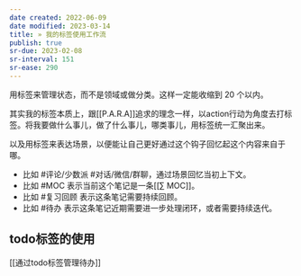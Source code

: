```yaml
---
date created: 2022-06-09
date modified: 2023-03-14
title: » 我的标签使用工作流
publish: true
sr-due: 2023-02-08
sr-interval: 151
sr-ease: 290
---
```


用标签来管理状态，而不是领域或做分类。这样一定能收缩到 20 个以内。

其实我的标签本质上，跟[[P.A.R.A]]追求的理念一样，以action行动为角度去打标签。将我要做什么事儿，做了什么事儿，哪类事儿，用标签统一汇聚出来。

以及用标签来表达场景，以便能让自己更好通过这个钩子回忆起这个内容来自于哪。

- 比如 \#评论/少数派 \#对话/微信/群聊，通过场景回忆当初上下文。
- 比如 \#MOC 表示当前这个笔记是一条[[∑ MOC]]。
- 比如 \#复习回顾 表示这条笔记需要持续回顾。
- 比如 \#待办 表示这条笔记近期需要进一步处理闭环，或者需要持续迭代。

## todo标签的使用

[[通过todo标签管理待办]]